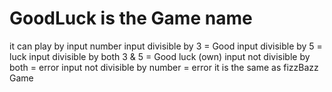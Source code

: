 # GoodLuck is the Game name
it can play by input number
input divisible by 3 = Good
input divisible by 5 = luck
input divisible by both 3 & 5 = Good luck (own)
input not divisible by both = error
input not divisible by number = error
it is the same as fizzBazz Game
